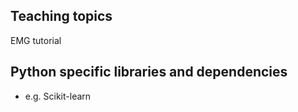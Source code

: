 ## Teaching topics

EMG tutorial


## Python specific libraries and dependencies
- e.g. Scikit-learn
